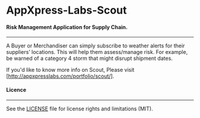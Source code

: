 # AppXpress-Labs-Scout
#### Risk Management Application for Supply Chain.
---

A Buyer or Merchandiser can simply subscribe to weather alerts for their suppliers’ locations. This will help them assess/manage risk. For example, be warned of a category 4 storm that might disrupt shipment dates.

If you'd like to know more info on Scout, Please visit [http://appxpresslabs.com/portfolio/scout/].

#### Licence
---
See the [LICENSE](../../blob/master/LICENSE) file for license rights and limitations (MIT).
